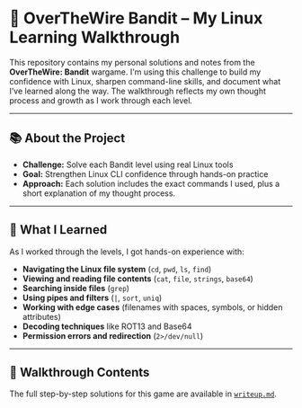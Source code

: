 # 🔐 OverTheWire Bandit – My Linux Learning Walkthrough

This repository contains my personal solutions and notes from the **OverTheWire: Bandit** wargame. I'm using this challenge to build my confidence with Linux, sharpen command-line skills, and document what I’ve learned along the way. The walkthrough reflects my own thought process and growth as I work through each level.

---

## 📚 About the Project

- **Challenge:** Solve each Bandit level using real Linux tools  
- **Goal:** Strengthen Linux CLI confidence through hands-on practice  
- **Approach:** Each solution includes the exact commands I used, plus a short explanation of my thought process.

---

## 🧠 What I Learned

As I worked through the levels, I got hands-on experience with:

- **Navigating the Linux file system** (`cd`, `pwd`, `ls`, `find`)
- **Viewing and reading file contents** (`cat`, `file`, `strings`, `base64`)
- **Searching inside files** (`grep`)
- **Using pipes and filters** (`|`, `sort`, `uniq`)
- **Working with edge cases** (filenames with spaces, symbols, or hidden attributes)
- **Decoding techniques** like ROT13 and Base64
- **Permission errors and redirection** (`2>/dev/null`)

---

## 📄 Walkthrough Contents

The full step-by-step solutions for this game are available in [`writeup.md`](./writeup.md).
